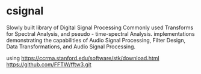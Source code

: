 # csignal
Slowly built library of Digital Signal Processing Commonly used Transforms for Spectral Analysis, and pseudo - time-spectral Analysis.  implementations demonstrating the capabilities of Audio Signal Processing, Filter Design, Data Transformations, and Audio Signal Processing. 

using https://ccrma.stanford.edu/software/stk/download.html
https://github.com/FFTW/fftw3.git
